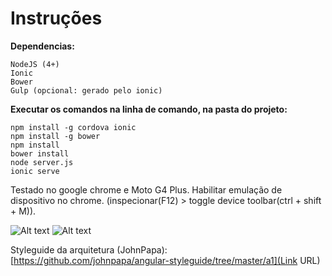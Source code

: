 # Instruções

**Dependencias:**
```
NodeJS (4+)
Ionic
Bower
Gulp (opcional: gerado pelo ionic)
```

**Executar os comandos na linha de comando, na pasta do projeto:**
```
npm install -g cordova ionic
npm install -g bower
npm install
bower install
node server.js
ionic serve
```

Testado no google chrome e Moto G4 Plus.
Habilitar emulação de dispositivo no chrome. (inspecionar(F12) > toggle device toolbar(ctrl + shift + M)).

![Alt text](https://raw.github.com/Gtosta96/challangeStore/screenshots/store.jpg "Loja")
![Alt text](https://raw.github.com/Gtosta96/challangeStore/screenshots/cart.jpg "Loja")

Styleguide da arquitetura (JohnPapa):
[https://github.com/johnpapa/angular-styleguide/tree/master/a1](Link URL)

